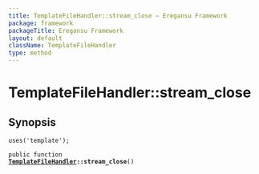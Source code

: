 ```yaml
---
title: TemplateFileHandler::stream_close — Eregansu Framework
package: framework
packageTitle: Eregansu Framework
layout: default
className: TemplateFileHandler
type: method
---
```


# TemplateFileHandler::stream_close

## Synopsis

<code>uses('template');</code>

<code>public function <b><a href="TemplateFileHandler">TemplateFileHandler</a>::stream_close</b>()</code>

